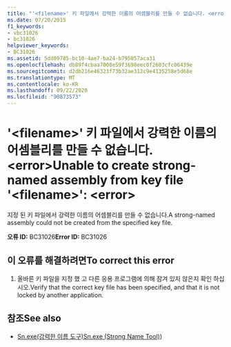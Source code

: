 ```yaml
---
title: "'<filename>' 키 파일에서 강력한 이름의 어셈블리를 만들 수 없습니다. <error>"
ms.date: 07/20/2015
f1_keywords:
- vbc31026
- bc31026
helpviewer_keywords:
- BC31026
ms.assetid: 5dd09785-bc10-4ae7-ba24-b795057aca31
ms.openlocfilehash: db89f4cbaa7008e59f3698eec0f2603cfc06439e
ms.sourcegitcommit: d2db216e46323f73b32ae312c9e4135258e5d68e
ms.translationtype: MT
ms.contentlocale: ko-KR
ms.lasthandoff: 09/22/2020
ms.locfileid: "90873573"
---
```

# <a name="unable-to-create-strong-named-assembly-from-key-file-filename-error"></a><span data-ttu-id="adb2b-102">'\<filename>' 키 파일에서 강력한 이름의 어셈블리를 만들 수 없습니다. \<error></span><span class="sxs-lookup"><span data-stu-id="adb2b-102">Unable to create strong-named assembly from key file '\<filename>': \<error></span></span>

<span data-ttu-id="adb2b-103">지정 된 키 파일에서 강력한 이름의 어셈블리를 만들 수 없습니다.</span><span class="sxs-lookup"><span data-stu-id="adb2b-103">A strong-named assembly could not be created from the specified key file.</span></span>  
  
 <span data-ttu-id="adb2b-104">**오류 ID:** BC31026</span><span class="sxs-lookup"><span data-stu-id="adb2b-104">**Error ID:** BC31026</span></span>  
  
## <a name="to-correct-this-error"></a><span data-ttu-id="adb2b-105">이 오류를 해결하려면</span><span class="sxs-lookup"><span data-stu-id="adb2b-105">To correct this error</span></span>  
  
1. <span data-ttu-id="adb2b-106">올바른 키 파일을 지정 했 고 다른 응용 프로그램에 의해 잠겨 있지 않은지 확인 하십시오.</span><span class="sxs-lookup"><span data-stu-id="adb2b-106">Verify that the correct key file has been specified, and that it is not locked by another application.</span></span>  
  
## <a name="see-also"></a><span data-ttu-id="adb2b-107">참조</span><span class="sxs-lookup"><span data-stu-id="adb2b-107">See also</span></span>

- <span data-ttu-id="adb2b-108">[Sn.exe(강력한 이름 도구)](../../../framework/tools/sn-exe-strong-name-tool.md)</span><span class="sxs-lookup"><span data-stu-id="adb2b-108">[Sn.exe (Strong Name Tool)](../../../framework/tools/sn-exe-strong-name-tool.md))</span></span>
